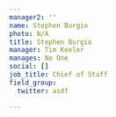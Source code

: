 ```yaml
---
manager2: ''
name: Stephen Burgio
photo: N/A
title: Stephen Burgio
manager: Tim Keeler
manages: No One
social: []
job_title: Chief of Staff
field_group:
  twitter: asdf

---
```

